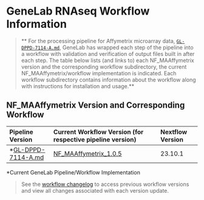 # GeneLab RNAseq Workflow Information

> ** For the processing pipeline for Affymetrix microarray data,
[`GL-DPPD-7114-A.md`](../Pipeline_GL-DPPD-7114_Versions/GL-DPPD-7114-A.md),
GeneLab has wrapped each step of the pipeline into a workflow with validation and verification of output files built in after each step. The table below lists (and links to) each NF_MAAffymetrix version and the corresponding workflow subdirectory, the current NF_MAAffymetrix/workflow implementation is indicated. Each workflow subdirectory contains information about the workflow along with instructions for installation and usage.**  

## NF_MAAffymetrix Version and Corresponding Workflow

|Pipeline Version|Current Workflow Version (for respective pipeline version)|Nextflow Version|
|:---------------|:---------------------------------------------------------|:---------------|
|*[GL-DPPD-7114-A.md](../Pipeline_GL-DPPD-7114_Versions/GL-DPPD-7114-A.md)|[NF_MAAffymetrix_1.0.5](NF_MAAffymetrix)|23.10.1|

*Current GeneLab Pipeline/Workflow Implementation

> See the [workflow changelog](NF_MAAffymetrix/CHANGELOG.md) to access previous workflow versions and view all changes associated with each version update. 